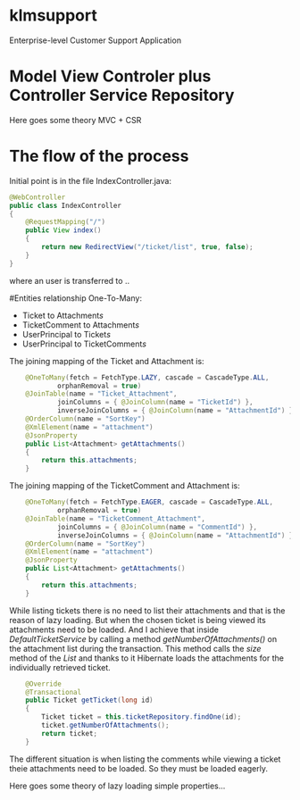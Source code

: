# klmsupport
Enterprise-level Customer Support Application
# Model View Controler plus Controller Service Repository
Here goes some theory MVC + CSR

# The flow of the process
Initial point is in the file IndexController.java:
```java
@WebController
public class IndexController
{
    @RequestMapping("/")
    public View index()
    {
        return new RedirectView("/ticket/list", true, false);
    }
}
```
where an user is transferred to ..

#Entities relationship
One-To-Many:
- Ticket to Attachment*s*
- TicketComment to Attachment*s*
- UserPrincipal to Ticket*s*
- UserPrincipal to TicketComment*s*

The joining mapping of the Ticket and Attachment is:
```java
    @OneToMany(fetch = FetchType.LAZY, cascade = CascadeType.ALL,
            orphanRemoval = true)
    @JoinTable(name = "Ticket_Attachment",
            joinColumns = { @JoinColumn(name = "TicketId") },
            inverseJoinColumns = { @JoinColumn(name = "AttachmentId") })
    @OrderColumn(name = "SortKey")
    @XmlElement(name = "attachment")
    @JsonProperty
    public List<Attachment> getAttachments()
    {
        return this.attachments;
    }
```
The joining mapping of the TicketComment and Attachment is:
```java
    @OneToMany(fetch = FetchType.EAGER, cascade = CascadeType.ALL,
            orphanRemoval = true)
    @JoinTable(name = "TicketComment_Attachment",
            joinColumns = { @JoinColumn(name = "CommentId") },
            inverseJoinColumns = { @JoinColumn(name = "AttachmentId") })
    @OrderColumn(name = "SortKey")
    @XmlElement(name = "attachment")
    @JsonProperty
    public List<Attachment> getAttachments()
    {
        return this.attachments;
    }
```
While listing tickets there is no need to list their attachments and that is the reason of lazy loading. But when the chosen ticket is being viewed its attachments need to be loaded. And I achieve that inside *DefaultTicketService* by calling a method *getNumberOfAttachments()* on the attachment list during the transaction. This method calls the *size*
 method of the *List<Attachment>* and thanks to it Hibernate loads the attachments for the individually retrieved ticket.
```java
    @Override
    @Transactional
    public Ticket getTicket(long id)
    {
        Ticket ticket = this.ticketRepository.findOne(id);
        ticket.getNumberOfAttachments();
        return ticket;
    }
```
The different situation is when listing the comments while viewing a ticket theie attachments need to be loaded. So they must be loaded eagerly.
  
Here goes some theory of lazy loading simple properties...
